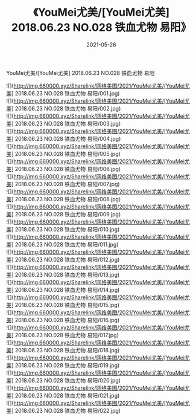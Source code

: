 ﻿---
layout: post
title:  《YouMei尤美/[YouMei尤美] 2018.06.23 NO.028 铁血尤物 易阳》
date:   2021-05-26
img: http://img.660000.xyz/Sharelink/网络美图/2021/YouMei尤美/[YouMei尤美] 2018.06.23 NO.028 铁血尤物 易阳/000.jpg
categories: [美女, 清纯, 唯美]
---

YouMei尤美/[YouMei尤美] 2018.06.23 NO.028 铁血尤物 易阳

 ![](http://img.660000.xyz/Sharelink/网络美图/2021/YouMei尤美/[YouMei尤美] 2018.06.23 NO.028 铁血尤物 易阳/001.jpg) <br>![](http://img.660000.xyz/Sharelink/网络美图/2021/YouMei尤美/[YouMei尤美] 2018.06.23 NO.028 铁血尤物 易阳/002.jpg) <br>![](http://img.660000.xyz/Sharelink/网络美图/2021/YouMei尤美/[YouMei尤美] 2018.06.23 NO.028 铁血尤物 易阳/003.jpg) <br>![](http://img.660000.xyz/Sharelink/网络美图/2021/YouMei尤美/[YouMei尤美] 2018.06.23 NO.028 铁血尤物 易阳/004.jpg) <br>![](http://img.660000.xyz/Sharelink/网络美图/2021/YouMei尤美/[YouMei尤美] 2018.06.23 NO.028 铁血尤物 易阳/005.jpg) <br>![](http://img.660000.xyz/Sharelink/网络美图/2021/YouMei尤美/[YouMei尤美] 2018.06.23 NO.028 铁血尤物 易阳/006.jpg) <br>![](http://img.660000.xyz/Sharelink/网络美图/2021/YouMei尤美/[YouMei尤美] 2018.06.23 NO.028 铁血尤物 易阳/007.jpg) <br>![](http://img.660000.xyz/Sharelink/网络美图/2021/YouMei尤美/[YouMei尤美] 2018.06.23 NO.028 铁血尤物 易阳/008.jpg) <br>![](http://img.660000.xyz/Sharelink/网络美图/2021/YouMei尤美/[YouMei尤美] 2018.06.23 NO.028 铁血尤物 易阳/009.jpg) <br>![](http://img.660000.xyz/Sharelink/网络美图/2021/YouMei尤美/[YouMei尤美] 2018.06.23 NO.028 铁血尤物 易阳/010.jpg) <br>![](http://img.660000.xyz/Sharelink/网络美图/2021/YouMei尤美/[YouMei尤美] 2018.06.23 NO.028 铁血尤物 易阳/011.jpg) <br>![](http://img.660000.xyz/Sharelink/网络美图/2021/YouMei尤美/[YouMei尤美] 2018.06.23 NO.028 铁血尤物 易阳/012.jpg) <br>![](http://img.660000.xyz/Sharelink/网络美图/2021/YouMei尤美/[YouMei尤美] 2018.06.23 NO.028 铁血尤物 易阳/013.jpg) <br>![](http://img.660000.xyz/Sharelink/网络美图/2021/YouMei尤美/[YouMei尤美] 2018.06.23 NO.028 铁血尤物 易阳/014.jpg) <br>![](http://img.660000.xyz/Sharelink/网络美图/2021/YouMei尤美/[YouMei尤美] 2018.06.23 NO.028 铁血尤物 易阳/015.jpg) <br>![](http://img.660000.xyz/Sharelink/网络美图/2021/YouMei尤美/[YouMei尤美] 2018.06.23 NO.028 铁血尤物 易阳/016.jpg) <br>![](http://img.660000.xyz/Sharelink/网络美图/2021/YouMei尤美/[YouMei尤美] 2018.06.23 NO.028 铁血尤物 易阳/017.jpg) <br>![](http://img.660000.xyz/Sharelink/网络美图/2021/YouMei尤美/[YouMei尤美] 2018.06.23 NO.028 铁血尤物 易阳/018.jpg) <br>![](http://img.660000.xyz/Sharelink/网络美图/2021/YouMei尤美/[YouMei尤美] 2018.06.23 NO.028 铁血尤物 易阳/019.jpg) <br>![](http://img.660000.xyz/Sharelink/网络美图/2021/YouMei尤美/[YouMei尤美] 2018.06.23 NO.028 铁血尤物 易阳/020.jpg) <br>![](http://img.660000.xyz/Sharelink/网络美图/2021/YouMei尤美/[YouMei尤美] 2018.06.23 NO.028 铁血尤物 易阳/021.jpg) <br>![](http://img.660000.xyz/Sharelink/网络美图/2021/YouMei尤美/[YouMei尤美] 2018.06.23 NO.028 铁血尤物 易阳/022.jpg) <br>